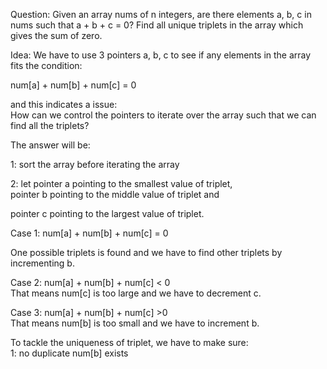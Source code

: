 Question:
Given an array nums of n integers, are there elements a, b, c in nums such that a + b + c = 0? Find all unique triplets in the array which gives the sum of zero.

Idea:
We have to use 3 pointers a, b, c 
to see if any elements in the array fits the condition:

num[a] + num[b] + num[c] = 0 </br>

 and this indicates a issue:
</br>
How can we control the pointers to iterate over the array such that we can find all the triplets?

The answer will be: </br>

1: sort the array before iterating the array </br>

2: let pointer a pointing to the smallest value of triplet, </br>
pointer b pointing to the middle value of triplet and </br>

pointer c pointing to the largest value of triplet. </br>



Case 1: num[a] + num[b] + num[c] = 0 </br>

One possible triplets is found and we have to find other triplets
by  incrementing b.

Case 2: num[a] + num[b] + num[c] < 0 </br>
That means num[c] is too large and we have to decrement c.

Case 3: num[a] + num[b] + num[c] >0 </br>
That means num[b] is too small and we have to increment b.

To tackle the uniqueness of triplet, we have to make sure: </br>
1: no duplicate num[b] exists
